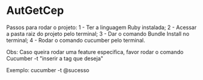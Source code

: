 # AutGetCep
Passos para rodar o projeto:
1 - Ter a linguagem Ruby instalada;
2 - Acessar a pasta raiz do projeto pelo terminal;
3 - Dar o comando Bundle Install no terminal;
4 - Rodar o comando cucumber pelo terminal.

Obs: Caso queira rodar uma feature especifica, favor rodar o comando Cucumber -t "inserir a tag que deseja"

Exemplo: cucumber -t @sucesso
